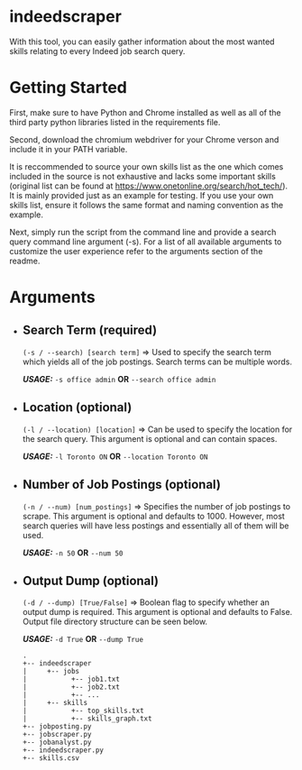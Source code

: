 # indeedscraper
With this tool, you can easily gather information about the most wanted skills relating to every Indeed job search query.  

# Getting Started

First, make sure to have Python and Chrome installed as well as all of the third party python libraries listed in the requirements file.

Second, download the chromium webdriver for your Chrome verson and include it in your PATH variable.

It is reccommended to source your own skills list as the one which comes included in the source is not exhaustive and lacks some important skills (original list can be found at https://www.onetonline.org/search/hot_tech/). It is mainly provided just as an example for testing. If you use your own skills list, ensure it follows the same format and naming convention as the example.

Next, simply run the script from the command line and provide a search query command line argument (-s). For a list of all available arguments to customize the user experience refer to the arguments section of the readme.

# Arguments

- ## Search Term (required)

  `(-s / --search) [search term]` => Used to specify the search term which yields all of the job postings. Search terms can be multiple words.
  
  **_USAGE:_** `-s office admin` **OR** `--search office admin`

- ## Location (optional)

  `(-l / --location) [location]` => Can be used to specify the location for the search query. This argument is optional and can contain spaces.
  
  **_USAGE:_** `-l Toronto ON` **OR** `--location Toronto ON`

- ## Number of Job Postings (optional)

  `(-n / --num) [num_postings]` => Specifies the number of job postings to scrape. This argument is optional and defaults to 1000. However, most search queries will have less postings and essentially all of them will be used.
  
  **_USAGE:_** `-n 50` **OR** `--num 50`

- ## Output Dump (optional)

  `(-d / --dump) [True/False]` => Boolean flag to specify whether an output dump is required. This argument is optional and defaults to False. Output file directory structure can be seen below.
  
  **_USAGE:_** `-d True` **OR** `--dump True`
  
  ```
  .
  +-- indeedscraper
  |     +-- jobs
  |           +-- job1.txt
  |           +-- job2.txt
  |           +-- ...
  |     +-- skills
  |           +-- top_skills.txt
  |           +-- skills_graph.txt
  +-- jobposting.py
  +-- jobscraper.py
  +-- jobanalyst.py
  +-- indeedscraper.py
  +-- skills.csv
  ```
